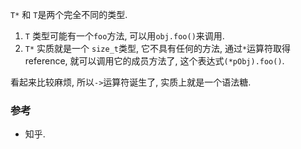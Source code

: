 `T*` 和 `T`是两个完全不同的类型.

1. `T` 类型可能有一个`foo`方法, 可以用`obj.foo()`来调用.
2. `T*` 实质就是一个 `size_t`类型, 它不具有任何的方法, 通过`*`运算符取得 reference, 就可以调用它的成员方法了, 这个表达式`(*pObj).foo()`.

看起来比较麻烦, 所以`->`运算符诞生了, 实质上就是一个语法糖.


### 参考
- 知乎.
